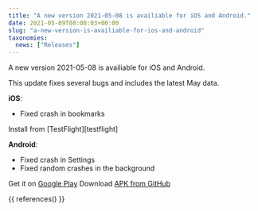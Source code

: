 ```yaml
---
title: "A new version 2021-05-08 is availiable for iOS and Android."
date: 2021-05-09T08:00:03+00:00
slug: "a-new-version-is-availiable-for-ios-and-android"
taxonomies:
  news: ["Releases"]
---
```


A new version 2021-05-08 is availiable for iOS and Android.

This update fixes several bugs and includes the latest May data.

**iOS**:

- Fixed crash in bookmarks

Install from [TestFlight][testflight]

**Android**:

- Fixed crash in Settings
- Fixed random crashes in the background

Get it on [Google Play](https://play.google.com/store/apps/details?id=app.organicmaps)
Download [APK from GitHub](https://github.com/organicmaps/organicmaps/releases/tag/2021-05-08)

{{ references() }}
